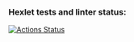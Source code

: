### Hexlet tests and linter status:
[![Actions Status](https://github.com/NeishchenkoAlex/python-project-49/actions/workflows/hexlet-check.yml/badge.svg)](https://github.com/NeishchenkoAlex/python-project-49/actions)